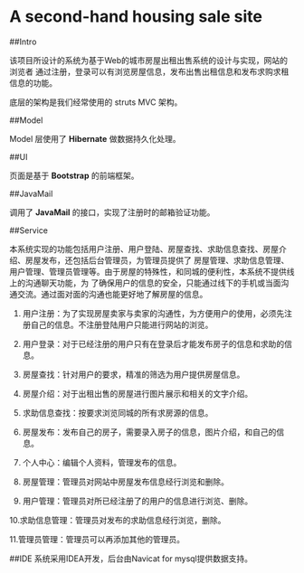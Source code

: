 # A second-hand housing sale site 

##Intro

该项目所设计的系统为基于Web的城市房屋出租出售系统的设计与实现，网站的浏览者
通过注册，登录可以有浏览房屋信息，发布出售出租信息和发布求购求租信息的功能。

底层的架构是我们经常使用的 struts MVC 架构。

##Model

Model 层使用了 **Hibernate** 做数据持久化处理。

##UI

页面是基于 **Bootstrap** 的前端框架。

##JavaMail

调用了 **JavaMail** 的接口，实现了注册时的邮箱验证功能。

##Service

本系统实现的功能包括用户注册、用户登陆、房屋查找、求助信息查找、房屋介绍、房屋发布，还包括后台管理员，为管理员提供了
房屋管理、求助信息管理、用户管理、管理员管理等。由于房屋的特殊性，和同城的便利性，本系统不提供线上的沟通聊天功能，为
了确保用户的信息的安全，只能通过线下的手机或当面沟通交流。通过面对面的沟通也能更好地了解房屋的信息。

1. 用户注册：为了实现房屋卖家与卖家的沟通性，为方便用户的使用，必须先注册自己的信息。不注册登陆用户只能进行网站的浏览。

2. 用户登录：对于已经注册的用户只有在登录后才能发布房子的信息和求助的信息。

3. 房屋查找：针对用户的要求，精准的筛选为用户提供房屋信息。

4. 房屋介绍：对于出租出售的房屋进行图片展示和相关的文字介绍。

5. 求助信息查找：按要求浏览同城的所有求房源的信息。

6. 房屋发布：发布自己的房子，需要录入房子的信息，图片介绍，和自己的信息。

7. 个人中心：编辑个人资料，管理发布的信息。

8. 房屋管理：管理员对网站中房屋发布信息经行浏览和删除。

9. 用户管理：管理员对所已经注册了的用户的信息进行浏览、删除。

10.求助信息管理：管理员对发布的求助信息经行浏览，删除。

11.管理员管理：管理员可以再添加其他的管理员。

##IDE
系统采用IDEA开发，后台由Navicat for mysql提供数据支持。



